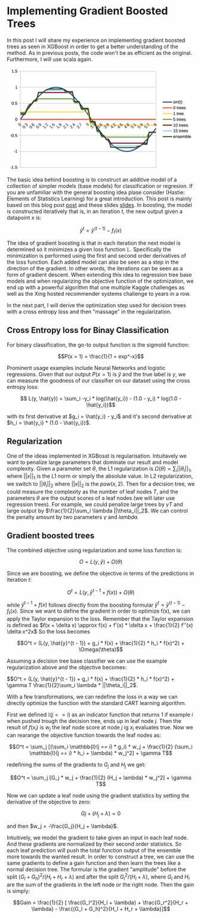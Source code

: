# Implementing Gradient Boosted Trees

In this post I will share my experience on implementing
gradient boosted trees as seen in XGBoost in order to
get a better understanding of the method. As in previous
posts, the code won't be as efficient as the original.
Furthermore, I will use scala again.

![trees](images/header.png)

The basic idea behind boosting is to construct an
additive model of a collection of simpler models (base models)
for classification or regresion. If you are unfamiliar with the
general boosting idea plase consider (Hastie: Elements of Statistics Learning)
for a great introduction. This post is mainly based on this blog post [post](http://www.stokastik.in/programming-gradient-boosted-trees-from-scratch/)
and these slides [slides](https://homes.cs.washington.edu/~tqchen/pdf/BoostedTree.pdf). In boosting, the model is constructed iteratively
that is, in an iteration $t$, the new output given a datapoint $x$ is:

$$
\hat{y}^t = \hat{y}^(t - 1) - f_t(x)
$$

The idea of gradient boosting is that in each iteration the next model
is determined so it minimizes a given loss function $\mathbb{L}$.
Specifically the minimization is performed using the first and second order derivatives
of the loss function. Each added model can also be seen as a step in the direction
of the gradient. In other words, the iterations can be seen as a form
of gradient descent. When extending this idea to regression tree base models and
when regularizing the objective function of the optimization, we end up with
a powerful algorithm that one multiple Kaggle challenges as well as
the Xing hosted recommender systems challenge to years in a row.

In the next part, I will derive the optimization step used for decision trees with a cross entropy
loss and then "massage" in the regularization.

## Cross Entropy loss for Binay Classification

For binary classification, the go-to output function is the sigmoid function:

$$P(x = 1) = \frac{1}{1 = exp^-x}$$

Prominent usage examples include Neural Networks and logistic regressions.
Given that our output $P(x = 1)$ is $\hat{y}$ and the true label is $y$,
we can measure the goodness of our classifier on our dataset using the
cross entropy loss:

$$ L(y, \hat{y}) = \sum_i -y_i * log(\hat{y_i}) - (1.0 - y_i) * log(1.0 - \hat{y_i})$$

with its first derivative at $g_i = \hat{y_i} - y_i$ and it's second derivative at $h_i = \hat{y_i} * (1.0 - \hat{y_i})$.

## Regularization
One of the ideas implemented in XGBosst is regularisation. Intuitavely we want to
penalize large parameters that dominate our result and model complexity.
Given a parameter set $\theta$, the L1 regularization is $\Omega(\theta) = \sum_i ||\theta_i||_1$,
where $||x||_1$ is the L1 norm or simply the absolute value. In L2 regularization, we switch to 
$||\theta_i||_2$ where $||x||_2$ is the $pow(x, 2)$. 
Then for a decision tree, we could measure the complexity as the number of leaf nodes $T$,
and the parameters $\theta$ are the output scores of a leaf nodes (we will later use regression trees).
For example, we could penalize large trees by $\gamma T$ and large output by $\frac{1}{2}\sum_i \lambda ||\theta_i||_2$.
We can control the penalty amount by two parameters $\gamma$ and $lambda$.

## Gradient boosted trees

The combined objective using regularization and some loss function is:

$$O = L(y, \hat{y}) + \Omega(\theta)$$

Since we are boosting, we define the objective in terms
of the predictions in iteration $t$:

$$O^t = L(y, \hat{y}^{t - 1} + f(x)) + \Omega(\theta)$$

while $\hat{y}^{t - 1} + f(x)$ follows directly from the boosting formular $\hat{y}^t = \hat{y}^(t - 1) - f_t(x)$.
Since we want to define the gradient in order to optimize f(x), we can apply the Taylor expansion to the loss.
Remember that the Taylor expansion is defined as $f(x + \delta x) \approx f(x) + f'(x) * \delta x + \frac{1}{2} f''(x) \delta x^2x$
So the loss becomes

$$O^t = (L(y, \hat{y}^{t - 1}) + g_i * f(x) + \frac{1}{2} * h_i * f(x)^2) + \Omega(\theta)$$

Assuming a decision tree base classifier we can use the example regularization above and the objective becomes:

$$O^t = (L(y, \hat{y}^{t - 1}) + g_i * f(x) + \frac{1}{2} * h_i * f(x)^2) + \gamma T \frac{1}{2}\sum_i \lambda * ||\theta_i||_2$.

With a few transformations, we can redefine the loss in a way we can directly optimize the function
with the standard CART learning algorithm. 

First we defined $\mathbb{I}(j == i)$ as an indicator function that returns 1 if example $i$ when pushed trough
the decision tree, ends up in leaf node $j$. Then the result of $f(x_i)$ is $w_j$ the leaf node score at node $j$
ig $x_i$ evaluates true. Now we can rearange the objective function towards the leaf nodes as:

$$O^t = \sum_j [(\sum_i \mathbb{I}(j == i) * g_i) * w_j + \frac{1}{2} (\sum_i \mathbb{I}(j == i) * h_i + \lambda) * w_j^2] + \gamma T$$

redefining the sums of the gradients to $G_j$ and $H_j$ we get:


$$O^t = \sum_j [G_j * w_j + \frac{1}{2} (H_j + lambda) * w_j^2] + \gamma T$$

Now we can update a leaf node using the gradient statistics by setting the derivative of the objective to zero:

$$Gj + (H_j + \lambda) = 0$$

and then $w_j = -\frac{G_j}{H_j + \lambda}$.


Intuitively, we model the gradient to take given an input in each leaf node. And these gradients are normalized by their second
order statistics. So each leaf prediction will push the total function output of the ensemble more towards the wanted result.
In order to construct a tree, we can use the same gradients to define a gain function and then learn the trees like a
normal decision tree. The formular is the gradient "amplitude" before the split $(G_l + G_h)^2 / (H_l + H_r + \lambda)$
and after the split $G_l^2 / (H_l + \lambda)$, where $G_l$ and $H_l$ are the sum of the gradients in the left node or the
right node. Then the gain is simply:


$$Gain = \frac{1}{2} [ \frac{G_l^2}{H_l + \lambda} + \frac{G_r^2}{H_r + \lambda} - \frac{(G_l + G_h)^2}{H_l + H_r + \lambda}]$$
